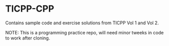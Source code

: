 # TICPP-CPP
Contains sample code and exercise solutions from TICPP Vol 1 and Vol 2.

NOTE: This is a programming practice repo, will need minor tweeks in code to work after cloning.
